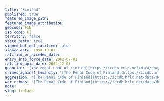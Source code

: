 ```yaml
---
title: "Finland"
published: true
featured_image_path:
featured_image_attribution:
geocode: FIN
iso_code: FI
territory: false
state_party: true
signed_but_not_ratified: false
signed_date: 1998-10-07
ratified_or_acceded_date:
entry_into_force_date: 2002-07-01
ratified_apic_date: 2004-12-07
genocide: "[The Penal Code of Finland](https://iccdb.hrlc.net/data/doc/139/keyword/46/)"
crimes_against_humanity: "[The Penal Code of Finland](https://iccdb.hrlc.net/data/doc/139/keyword/13/)"
aggression: "[The Penal Code of Finland](https://iccdb.hrlc.net/data/doc/139/keyword/1/)"
war_crimes: "[The Penal Code of Finland](https://iccdb.hrlc.net/data/doc/139/keyword/145/)"
note:
slug: finland
---
```

